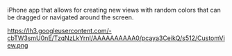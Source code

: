 iPhone app that allows for creating new views with random colors that can be dragged or navigated around the screen. 

https://lh3.googleusercontent.com/-cbTW3smU0nE/TzqNzLkYrnI/AAAAAAAAAA0/pcaya3CeikQ/s512/CustomView.png
